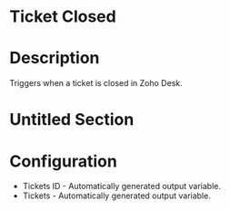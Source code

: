 ﻿# Ticket Closed

# Description

Triggers when a ticket is closed in Zoho Desk.

# Untitled Section

# Configuration







* Tickets ID - Automatically generated output variable.
* Tickets - Automatically generated output variable.
